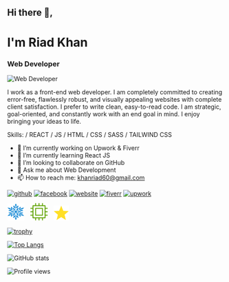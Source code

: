
## Hi there 👋, 
# I'm Riad Khan
###  Web Developer
![ Web Developer](https://i.pinimg.com/564x/b7/51/8e/b7518e0ea5c63d06ab182a35caac6c9d.jpg)

I work as a front-end web developer. I am completely committed to creating error-free, flawlessly robust, and visually appealing websites with complete client satisfaction. I prefer to write clean, easy-to-read code. I am strategic, goal-oriented, and constantly work with an end goal in mind. I enjoy bringing your ideas to life.

Skills:  / REACT / JS / HTML / CSS / SASS / TAILWIND CSS

- 🔭 I’m currently working on Upwork & Fiverr 
- 🌱 I’m currently learning React JS 
- 👯 I’m looking to collaborate on GitHub  
- 💬 Ask me about Web Development  
- 📫 How to reach me: khanriad60@gmail.com 


[<img src='https://cdn.jsdelivr.net/npm/simple-icons@3.0.1/icons/github.svg' alt='github' height='40'>](https://github.com/riadkhan60)  [<img src='https://cdn.jsdelivr.net/npm/simple-icons@3.0.1/icons/facebook.svg' alt='facebook' height='40'>](https://www.facebook.com/khan.riad.3)  [<img src='https://cdn.jsdelivr.net/npm/simple-icons@3.0.1/icons/icloud.svg' alt='website' height='40'>](www.webmith.com)  [<img src='https://cdn.jsdelivr.net/npm/simple-icons@3.0.1/icons/fiverr.svg' alt='fiverr' height='40'>](https://www.fiverr.com/riadkhan375)  [<img src='https://cdn.jsdelivr.net/npm/simple-icons@3.0.1/icons/upwork.svg' alt='upwork' height='40'>](https://www.upwork.com/freelancers/~01632a5e14cb22ea0b)  

<a href='https://archiveprogram.github.com/'><img src='https://raw.githubusercontent.com/acervenky/animated-github-badges/master/assets/acbadge.gif' width='40' height='40'></a> <a href='https://docs.github.com/en/developers'><img src='https://raw.githubusercontent.com/acervenky/animated-github-badges/master/assets/devbadge.gif' width='40' height='40'></a> <a href='https://stars.github.com/'><img src='https://raw.githubusercontent.com/acervenky/animated-github-badges/master/assets/starbadge.gif' width='35' height='35'></a> 

[![trophy](https://github-profile-trophy.vercel.app/?username=riadkhan60)](https://github.com/ryo-ma/github-profile-trophy)

[![Top Langs](https://github-readme-stats.vercel.app/api/top-langs/?username=riadkhan60)](https://github.com/anuraghazra/github-readme-stats)

![GitHub stats](https://github-readme-stats.vercel.app/api?username=riadkhan60&show_icons=true)  

![Profile views](https://gpvc.arturio.dev/riadkhan60)  
<!---
riadkhan60/riadkhan60 is a ✨ special ✨ repository because its `README.md` (this file) appears on your GitHub profile.
You can click the Preview link to take a look at your changes.
--->
